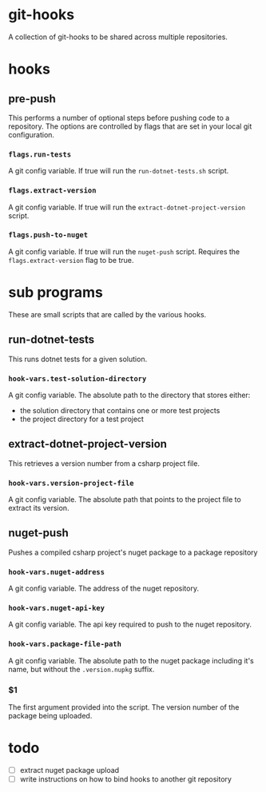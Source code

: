# git-hooks
A collection of git-hooks to be shared across multiple repositories.

# hooks

## pre-push
This performs a number of optional steps before pushing code to a repository.
The options are controlled by flags that are set in your local git configuration.

### `flags.run-tests`
A git config variable. If true will run the `run-dotnet-tests.sh` script.

### `flags.extract-version`
A git config variable. If true will run the `extract-dotnet-project-version` script.

### `flags.push-to-nuget`
A git config variable. If true will run the `nuget-push` script. Requires the `flags.extract-version` flag to be true.

# sub programs
These are small scripts that are called by the various hooks.

## run-dotnet-tests
This runs dotnet tests for a given solution.

### `hook-vars.test-solution-directory`
A git config variable. The absolute path to the directory that stores either:
- the solution directory that contains one or more test projects
- the project directory for a test project

## extract-dotnet-project-version
This retrieves a version number from a csharp project file.

### `hook-vars.version-project-file`
A git config variable. The absolute path that points to the project file to extract its version.

## nuget-push
Pushes a compiled csharp project's nuget package to a package repository

### `hook-vars.nuget-address`
A git config variable. The address of the nuget repository.

### `hook-vars.nuget-api-key`
A git config variable. The api key required to push to the nuget repository.

### `hook-vars.package-file-path`
A git config variable. The absolute path to the nuget package including it's name, but without the `.version.nupkg` suffix.

### $1
The first argument provided into the script. The version number of the package being uploaded.


# todo
- [ ] extract nuget package upload
- [ ] write instructions on how to bind hooks to another git repository